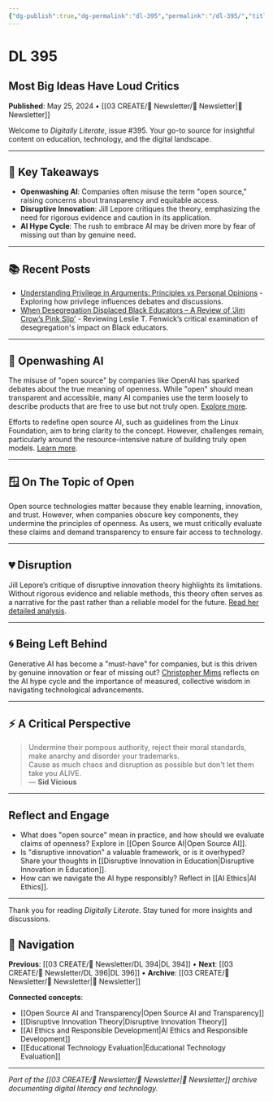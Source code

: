 ```yaml
---
{"dg-publish":true,"dg-permalink":"dl-395","permalink":"/dl-395/","title":"Most Big Ideas Have Loud Critics","tags":["artificial-intelligence","open-source","disruptive-innovation","education-technology","digital-literacy"],"created":"2024-05-25","updated":"2025-01-29"}
---
```



# DL 395
## Most Big Ideas Have Loud Critics

**Published**: May 25, 2024 • [[03 CREATE/📧 Newsletter/📧 Newsletter\|📧 Newsletter]]

Welcome to *Digitally Literate*, issue #395. Your go-to source for insightful content on education, technology, and the digital landscape.

---

## 🔖 Key Takeaways
- **Openwashing AI**: Companies often misuse the term "open source," raising concerns about transparency and equitable access.
- **Disruptive Innovation**: Jill Lepore critiques the theory, emphasizing the need for rigorous evidence and caution in its application.
- **AI Hype Cycle**: The rush to embrace AI may be driven more by fear of missing out than by genuine need.

---

## 📚 Recent Posts
- [Understanding Privilege in Arguments: Principles vs Personal Opinions](https://wiobyrne.com/understanding-privilege-in-arguments/) - Exploring how privilege influences debates and discussions.
- [When Desegregation Displaced Black Educators – A Review of ‘Jim Crow’s Pink Slip’](https://wiobyrne.com/jim-crows-pink-slip/) - Reviewing Leslie T. Fenwick’s critical examination of desegregation's impact on Black educators.

---

## 🛁 Openwashing AI

The misuse of "open source" by companies like OpenAI has sparked debates about the true meaning of openness. While "open" should mean transparent and accessible, many AI companies use the term loosely to describe products that are free to use but not truly open. [Explore more](https://www.nytimes.com/2024-05-17/business/what-is-openwashing-ai.html).

Efforts to redefine open source AI, such as guidelines from the Linux Foundation, aim to bring clarity to the concept. However, challenges remain, particularly around the resource-intensive nature of building truly open models. [Learn more](https://arxiv.org/abs/2403.13784).

---

## 🪟 On The Topic of Open

Open source technologies matter because they enable learning, innovation, and trust. However, when companies obscure key components, they undermine the principles of openness. As users, we must critically evaluate these claims and demand transparency to ensure fair access to technology.

---

## 💔 Disruption

Jill Lepore’s critique of disruptive innovation theory highlights its limitations. Without rigorous evidence and reliable methods, this theory often serves as a narrative for the past rather than a reliable model for the future. [Read her detailed analysis](https://www.newyorker.com/magazine/2014-06-23/the-disruption-machine).

---

## 🌀 Being Left Behind

Generative AI has become a "must-have" for companies, but is this driven by genuine innovation or fear of missing out? [Christopher Mims](https://archive.ph/zfbWa) reflects on the AI hype cycle and the importance of measured, collective wisdom in navigating technological advancements.

---

## ⚡️ A Critical Perspective

> Undermine their pompous authority, reject their moral standards, make anarchy and disorder your trademarks.  
> Cause as much chaos and disruption as possible but don't let them take you ALIVE.  
> — **Sid Vicious**

---

## Reflect and Engage
- What does "open source" mean in practice, and how should we evaluate claims of openness? Explore in [[Open Source AI\|Open Source AI]].
- Is "disruptive innovation" a valuable framework, or is it overhyped? Share your thoughts in [[Disruptive Innovation in Education\|Disruptive Innovation in Education]].
- How can we navigate the AI hype responsibly? Reflect in [[AI Ethics\|AI Ethics]].

---

Thank you for reading *Digitally Literate*. Stay tuned for more insights and discussions.

## 🔗 Navigation

**Previous**: [[03 CREATE/📧 Newsletter/DL 394\|DL 394]] • **Next**: [[03 CREATE/📧 Newsletter/DL 396\|DL 396]] • **Archive**: [[03 CREATE/📧 Newsletter/📧 Newsletter\|📧 Newsletter]]

**Connected concepts**:
- [[Open Source AI and Transparency\|Open Source AI and Transparency]]
- [[Disruptive Innovation Theory\|Disruptive Innovation Theory]]
- [[AI Ethics and Responsible Development\|AI Ethics and Responsible Development]]
- [[Educational Technology Evaluation\|Educational Technology Evaluation]]

---

*Part of the [[03 CREATE/📧 Newsletter/📧 Newsletter\|📧 Newsletter]] archive documenting digital literacy and technology.*
